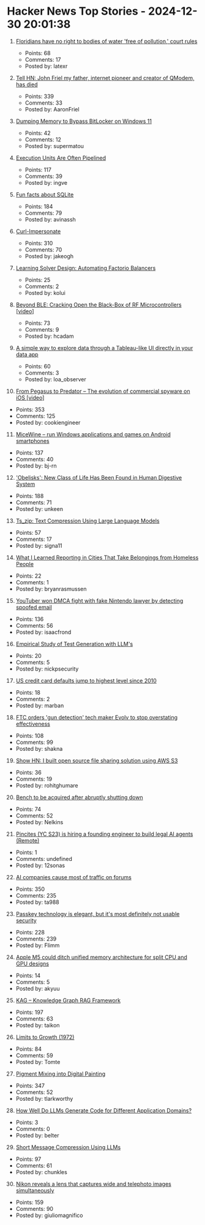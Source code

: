 # Hacker News Top Stories - 2024-12-30 20:01:38

1. [Floridians have no right to bodies of water 'free of pollution,' court rules](https://floridaphoenix.com/2024/12/27/floridians-have-no-right-to-bodies-of-water-free-of-pollution-appeals-court-rules/)
   - Points: 68
   - Comments: 17
   - Posted by: latexr

2. [Tell HN: John Friel my father, internet pioneer and creator of QModem, has died](undefined)
   - Points: 339
   - Comments: 33
   - Posted by: AaronFriel

3. [Dumping Memory to Bypass BitLocker on Windows 11](https://noinitrd.github.io/Memory-Dump-UEFI/)
   - Points: 42
   - Comments: 12
   - Posted by: supermatou

4. [Execution Units Are Often Pipelined](https://blog.xoria.org/pipelining/)
   - Points: 117
   - Comments: 39
   - Posted by: ingve

5. [Fun facts about SQLite](https://avi.im/blag/2024/sqlite-facts/)
   - Points: 184
   - Comments: 79
   - Posted by: avinassh

6. [Curl-Impersonate](https://github.com/lexiforest/curl-impersonate)
   - Points: 310
   - Comments: 70
   - Posted by: jakeogh

7. [Learning Solver Design: Automating Factorio Balancers](https://gianlucaventurini.com/posts/2024/factorio-sat)
   - Points: 25
   - Comments: 2
   - Posted by: kolui

8. [Beyond BLE: Cracking Open the Black-Box of RF Microcontrollers [video]](https://media.ccc.de/v/38c3-beyond-ble-cracking-open-the-black-box-of-rf-microcontrollers)
   - Points: 73
   - Comments: 9
   - Posted by: hcadam

9. [A simple way to explore data through a Tableau-like UI directly in your data app](https://github.com/panel-extensions/panel-graphic-walker)
   - Points: 60
   - Comments: 3
   - Posted by: loa_observer

10. [From Pegasus to Predator – The evolution of commercial spyware on iOS [video]](https://media.ccc.de/v/38c3-from-pegasus-to-predator-the-evolution-of-commercial-spyware-on-ios)
   - Points: 353
   - Comments: 125
   - Posted by: cookiengineer

11. [MiceWine – run Windows applications and games on Android smartphones](https://github.com/KreitinnSoftware/MiceWine-Application)
   - Points: 137
   - Comments: 40
   - Posted by: bj-rn

12. ['Obelisks': New Class of Life Has Been Found in Human Digestive System](https://www.sciencealert.com/obelisks-entirely-new-class-of-life-has-been-found-in-the-human-digestive-system)
   - Points: 188
   - Comments: 71
   - Posted by: unkeen

13. [Ts_zip: Text Compression Using Large Language Models](https://bellard.org/ts_zip/)
   - Points: 57
   - Comments: 17
   - Posted by: signa11

14. [What I Learned Reporting in Cities That Take Belongings from Homeless People](https://www.propublica.org/article/homeless-encampments-essay)
   - Points: 22
   - Comments: 1
   - Posted by: bryanrasmussen

15. [YouTuber won DMCA fight with fake Nintendo lawyer by detecting spoofed email](https://arstechnica.com/tech-policy/2024/12/youtuber-won-dmca-fight-with-fake-nintendo-lawyer-by-detecting-spoofed-email/)
   - Points: 136
   - Comments: 56
   - Posted by: isaacfrond

16. [Empirical Study of Test Generation with LLM's](https://arxiv.org/abs/2406.18181)
   - Points: 20
   - Comments: 5
   - Posted by: nickpsecurity

17. [US credit card defaults jump to highest level since 2010](https://www.ft.com/content/c755a34d-eb97-40d1-b780-ae2e2f0e7ad9)
   - Points: 18
   - Comments: 2
   - Posted by: marban

18. [FTC orders 'gun detection' tech maker Evolv to stop overstating effectiveness](https://www.techdirt.com/2024/12/30/ftc-orders-gun-detection-tech-maker-evolv-to-stop-overstating-effectiveness-of-its-glorified-metal-detectors/)
   - Points: 108
   - Comments: 99
   - Posted by: shakna

19. [Show HN: I built open source file sharing solution using AWS S3](https://s3-file-share-for-free-35n2u.kinsta.app/)
   - Points: 36
   - Comments: 19
   - Posted by: rohitghumare

20. [Bench to be acquired after abruptly shutting down](https://techcrunch.com/2024/12/30/bench-to-be-acquired-after-abruptly-shutting-down/)
   - Points: 74
   - Comments: 52
   - Posted by: Nelkins

21. [Pincites (YC S23) is hiring a founding engineer to build legal AI agents (Remote)](https://www.ycombinator.com/companies/pincites/jobs)
   - Points: 1
   - Comments: undefined
   - Posted by: 12sonas

22. [AI companies cause most of traffic on forums](https://pod.geraspora.de/posts/17342163)
   - Points: 350
   - Comments: 235
   - Posted by: ta988

23. [Passkey technology is elegant, but it's most definitely not usable security](https://arstechnica.com/security/2024/12/passkey-technology-is-elegant-but-its-most-definitely-not-usable-security/)
   - Points: 228
   - Comments: 239
   - Posted by: Flimm

24. [Apple M5 could ditch unified memory architecture for split CPU and GPU designs](https://www.notebookcheck.net/Apple-M5-Pro-Max-and-Ultra-could-ditch-much-vaunted-unified-memory-architecture-for-split-CPU-and-GPU-designs-fabbed-on-TSMC-N3E.937047.0.html)
   - Points: 14
   - Comments: 5
   - Posted by: akyuu

25. [KAG – Knowledge Graph RAG Framework](https://github.com/OpenSPG/KAG)
   - Points: 197
   - Comments: 63
   - Posted by: taikon

26. [Limits to Growth (1972)](http://bit-player.org/extras/limits/)
   - Points: 84
   - Comments: 59
   - Posted by: Tomte

27. [Pigment Mixing into Digital Painting](https://scrtwpns.com/mixbox/)
   - Points: 347
   - Comments: 52
   - Posted by: tlarkworthy

28. [How Well Do LLMs Generate Code for Different Application Domains?](https://arxiv.org/abs/2412.18573)
   - Points: 3
   - Comments: 0
   - Posted by: belter

29. [Short Message Compression Using LLMs](https://bellard.org/ts_sms/)
   - Points: 97
   - Comments: 61
   - Posted by: chunkles

30. [Nikon reveals a lens that captures wide and telephoto images simultaneously](https://www.digitalcameraworld.com/cameras/dash-cams/nikon-reveals-incredible-lens-that-captures-wide-and-telephoto-images-simultaneously)
   - Points: 159
   - Comments: 90
   - Posted by: giuliomagnifico

